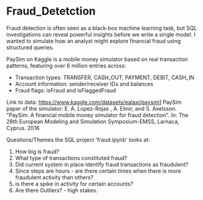 # Fraud_Detetction

Fraud detection is often seen as a black-box machine learning task, but SQL investigations can reveal powerful insights before we write a single model. I wanted to simulate how an analyst might explore financial fraud using structured queries.

PaySim on Kaggle is a mobile money simulator based on real transaction patterns, featuring over 6 million entries across:
- Transaction types: TRANSFER, CASH_OUT, PAYMENT, DEBIT, CASH_IN
- Account information: sender/receiver IDs and balances
- Fraud flags: isFraud and isFlaggedFraud

Link to data: https://www.kaggle.com/datasets/ealaxi/paysim1
PaySim paper of the simulator:
E. A. Lopez-Rojas , A. Elmir, and S. Axelsson. "PaySim: A financial mobile money simulator for fraud detection". In: The 28th European Modeling and Simulation Symposium-EMSS, Larnaca, Cyprus. 2016

Questions/Themes the SQL project 'fraud.ipynb' looks at: 
1. How big is fraud?
2. What type of transactions constituted fraud?
3. Did current system in place identify fraud transactions as fraudulent?
4. Since steps are hours - are there certain times when there is more fraudulent activity than others?
5. is there a spike in activity for certain accounts?
6. Are there Outliers? - high stakes.
